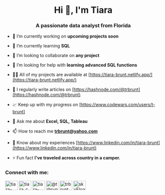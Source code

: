 <h1 align="center">Hi 👋, I'm Tiara</h1>
<h3 align="center">A passionate data analyst from Florida</h3>

- 🔭 I’m currently working on **upcoming projects soon**

- 🌱 I’m currently learning **SQL**

- 👯 I’m looking to collaborate on **any project**

- 🤝 I’m looking for help with **learning advanced SQL functions**

- 👨‍💻 All of my projects are available at [https://tiara-brunt.netlify.app/](https://tiara-brunt.netlify.app/)

- 📝 I regularly write articles on [https://hashnode.com/@trbrunt](https://hashnode.com/@trbrunt)

- 📈 Keep up with my progress on [https://www.codewars.com/users/t-brunt]

- 💬 Ask me about **Excel, SQL, Tableau**

- 📫 How to reach me **trbrunt@yahoo.com**

- 📄 Know about my experiences [https://www.linkedin.com/in/tiara-brunt](https://www.linkedin.com/in/tiara-brunt)

- ⚡ Fun fact **I've traveled across country in a camper.**

<h3 align="left">Connect with me:</h3>
<p align="left">
<a href="https://codepen.io/tiara-brunt" target="blank"><img align="center" src="https://raw.githubusercontent.com/rahuldkjain/github-profile-readme-generator/master/src/images/icons/Social/codepen.svg" alt="tiara-brunt" height="30" width="40" /></a>
<a href="https://twitter.com/tiara_c0des" target="blank"><img align="center" src="https://raw.githubusercontent.com/rahuldkjain/github-profile-readme-generator/master/src/images/icons/Social/twitter.svg" alt="tiara_c0des" height="30" width="40" /></a>
<a href="https://linkedin.com/in/tiara-brunt-7ab01518a" target="blank"><img align="center" src="https://raw.githubusercontent.com/rahuldkjain/github-profile-readme-generator/master/src/images/icons/Social/linked-in-alt.svg" alt="tiara-brunt-7ab01518a" height="30" width="40" /></a>
<a href="https://hashnode.com/@trbrunt" target="blank"><img align="center" src="https://raw.githubusercontent.com/rahuldkjain/github-profile-readme-generator/master/src/images/icons/Social/hashnode.svg" alt="@trbrunt" height="30" width="40" /></a>
<a href="https://www.leetcode.com/trbrunt" target="blank"><img align="center" src="https://raw.githubusercontent.com/rahuldkjain/github-profile-readme-generator/master/src/images/icons/Social/leet-code.svg" alt="trbrunt" height="30" width="40" /></a>
<a href="https://discord.gg/skyFloater#8630" target="blank"><img align="center" src="https://raw.githubusercontent.com/rahuldkjain/github-profile-readme-generator/master/src/images/icons/Social/discord.svg" alt="skyFloater#8630" height="30" width="40" /></a>
</p>
